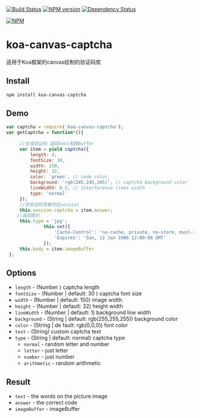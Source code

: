 [![Build Status](https://travis-ci.org/Treri/koa-canvas-captcha.svg?branch=master)](https://travis-ci.org/Treri/koa-canvas-captcha)
[![NPM version](https://badge.fury.io/js/koa-canvas-captcha.svg)](http://badge.fury.io/js/koa-canvas-captcha)
[![Dependency Status](https://david-dm.org/Treri/koa-canvas-captcha.svg)](https://david-dm.org/Treri/koa-canvas-captcha)

[![NPM](https://nodei.co/npm/koa-canvas-captcha.png?downloads=true&stars=true)](https://www.npmjs.org/package/koa-canvas-captcha)

# koa-canvas-captcha
适用于Koa框架的canvas绘制的验证码库

## Install 

```bash
npm install koa-canvas-captcha
```

## Demo

```javascript
var captcha = require('koa-canvas-captcha');            
var getCaptcha = function*(){
    
     //生成验证码 返回text和图buffer
     var item = yield captcha({
         length: 4, 
         fontSize: 30, 
         width: 150, 
         height: 32, 
         color: 'green', // code color,
         background: 'rgb(245,245,245)', // captcha background color
         lineWidth: 0.5, // Interference lines width
         type: 'normal'
     });
     //将验证码答案存在session
     this.session.captcha = item.answer;
    //返回图片
     this.type = 'jpg';
              this.set({
                  'Cache-Control': 'no-cache, private, no-store, must-revalidate, max-stale=0, post-check=0, pre-check=0',
                  'Expires': 'Sun, 12 Jan 1986 12:00:00 GMT'
              });
     this.body = item.imageBuffer
 };
```
## Options

* `length` - (Number )  captcha length
* `fontSize` - (Number | default: 30 ) captcha font size
* `width` - (Number | default: 150) image width
* `height` - (Number | default: 32) height width
* `lineWidth` - (Number | default: 1) background line width
* `background` - (String | default: rgb(255,255,255)) background color
* `color` - (String | de fault: rgb(0,0,0)) font color
* `text` - (String) custom captcha text
* `type` - (String | default: normal) captcha type
   - `normal` - random letter and number 
   - `letter` - just letter 
   - `number` - just number 
   - `arithmetic` - random arithmetic

## Result
  * `text` - the words on the picture image
  * `answer` - the correct code 
  * `imageBuffer` - imageBuffer

